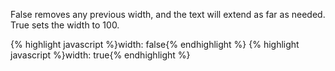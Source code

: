 <p class="b30" markdown="1">
False removes any previous width, and the text will extend as far as needed. True sets the width to 100.
</p>
{% highlight javascript %}width: false{% endhighlight %}
{% highlight javascript %}width: true{% endhighlight %}